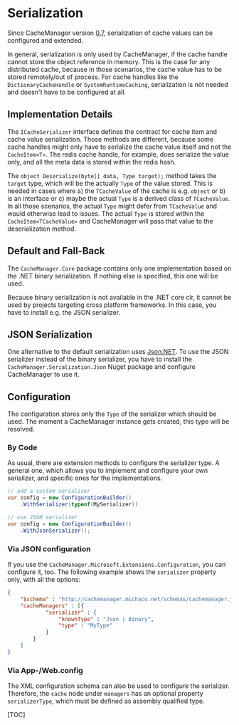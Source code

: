 <!--
{title:"CacheManager - Serialization",
abstract: "In-depth walk through of how to use and customize cache value serialization in CacheManager.",
lastUpdate:"2016-02-28",
published:"2016-02-28"
}
-->
# Serialization
Since CacheManager version [0.7](https://github.com/MichaCo/CacheManager/releases/tag/0.7.0), serialization of cache values can be configured and extended. 

In general, serialization is only used by CacheManager, if the cache handle cannot store the object reference in memory. This is the case for any distributed cache, because in those scenarios, the cache value has to be stored remotely/out of process.
For cache handles like the `DictionaryCacheHandle` or `SystemRuntimeCaching`, serialization is not needed and doesn't have to be configured at all.

## Implementation Details
The `ICacheSerializer` interface defines the contract for cache item and cache value serialization. 
Those methods are different, because some cache handles might only have to serialize the cache value itself and not the `CacheItem<T>`. The redis cache handle, for example, does serialize the value only, and all the meta data is stored within the redis hash.

The `object Deserialize(byte[] data, Type target);` method takes the `target` type, which will be the actually `Type` of the value stored. This is needed in cases where a) the `TCacheValue` of the cache is e.g. `object` or b) is an interface or c) maybe the actual `Type` is a derived class of `TCacheValue`.
In all those scenarios, the actual `Type` might defer from `TCacheValue` and would otherwise lead to issues.
The actual `Type` is stored within the `CacheItem<TCacheValue>` and CacheManager will pass that value to the deserialization method.

## Default and Fall-Back
The `CacheManager.Core` package contains only one implementation based on the .NET binary serialization. If nothing else is specified, this one will be used.

Because binary serialization is not available in the .NET core clr, it cannot be used by projects targeting cross platform frameworks. In this case, you have to install e.g. the JSON serializer. 

## JSON Serialization
One alternative to the default serialization uses [Json.NET](http://www.newtonsoft.com/json).
To use the JSON serializer instead of the binary serializer, you have to install the `CacheManager.Serialization.Json` Nuget package and configure CacheManager to use it.

## Configuration
The configuration stores only the `Type` of the serializer which should be used. The moment a CacheManager instance gets created, this type will be resolved.

### By Code
As usual, there are extension methods to configure the serializer type. A general one, which allows you to implement and configure your own serializer, and specific ones for the implementations.
```csharp
// add a custom serializer
var config = new ConfigurationBuilder()
	.WithSerializer(typeof(MySerializer))

// use JSON serializer
var config = new ConfigurationBuilder()
	.WithJsonSerializer();
```

### Via JSON configuration
If you use the `CacheManager.Microsoft.Extensions.Configuration`, you can configure it, too.
The following example shows the `serializer` property only, with all the options:

```json
{
	"$schema" : "http://cachemanager.michaco.net/schemas/cachemanager.json",
	"cacheManagers" : [{
			"serializer" : {
				"knownType" : "Json | Binary",
				"type" : "MyType"
			}
		}
	]
}
```

### Via App-/Web.config
The XML configuration schema can also be used to configure the serializer. Therefore, the `cache` node under `managers` has an optional property `serializerType`, which must be defined as assembly qualified type.

[TOC]